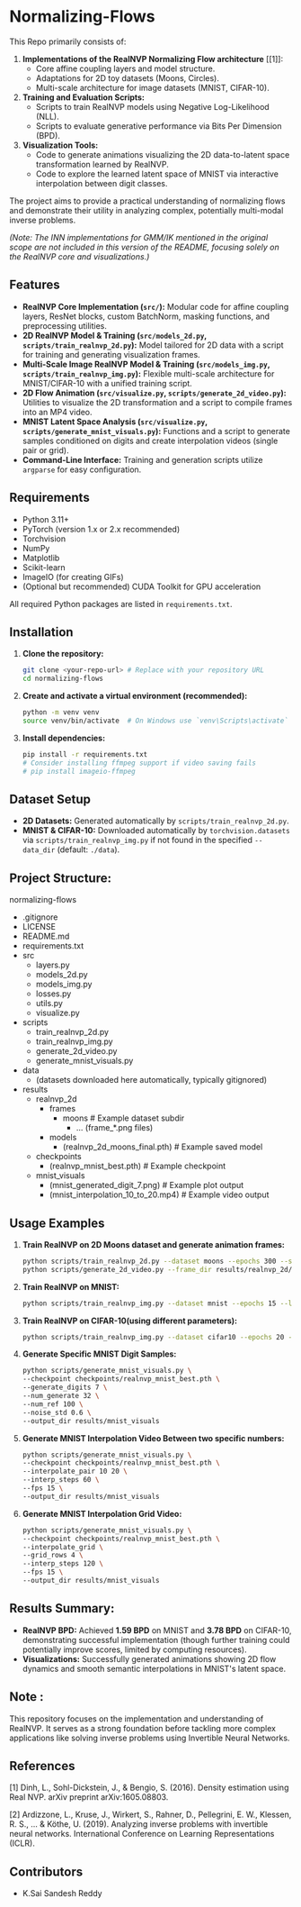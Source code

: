 # Normalizing-Flows
This Repo primarily consists of:

1.  **Implementations of the RealNVP Normalizing Flow architecture** \[[1]\]:
    *   Core affine coupling layers and model structure.
    *   Adaptations for 2D toy datasets (Moons, Circles).
    *   Multi-scale architecture for image datasets (MNIST, CIFAR-10).
2.  **Training and Evaluation Scripts:**
    *   Scripts to train RealNVP models using Negative Log-Likelihood (NLL).
    *   Scripts to evaluate generative performance via Bits Per Dimension (BPD).
3.  **Visualization Tools:**
    *   Code to generate animations visualizing the 2D data-to-latent space transformation learned by RealNVP.
    *   Code to explore the learned latent space of MNIST via interactive interpolation between digit classes.

The project aims to provide a practical understanding of normalizing flows and demonstrate their utility in analyzing complex, potentially multi-modal inverse problems.

*(Note: The INN implementations for GMM/IK mentioned in the original scope are not included in this version of the README, focusing solely on the RealNVP core and visualizations.)*

## Features

*   **RealNVP Core Implementation (`src/`):** Modular code for affine coupling layers, ResNet blocks, custom BatchNorm, masking functions, and preprocessing utilities.
*   **2D RealNVP Model & Training (`src/models_2d.py`, `scripts/train_realnvp_2d.py`):** Model tailored for 2D data with a script for training and generating visualization frames.
*   **Multi-Scale Image RealNVP Model & Training (`src/models_img.py`, `scripts/train_realnvp_img.py`):** Flexible multi-scale architecture for MNIST/CIFAR-10 with a unified training script.
*   **2D Flow Animation (`src/visualize.py`, `scripts/generate_2d_video.py`):** Utilities to visualize the 2D transformation and a script to compile frames into an MP4 video.
*   **MNIST Latent Space Analysis (`src/visualize.py`, `scripts/generate_mnist_visuals.py`):** Functions and a script to generate samples conditioned on digits and create interpolation videos (single pair or grid).
*   **Command-Line Interface:** Training and generation scripts utilize `argparse` for easy configuration.

## Requirements

*   Python 3.11+
*   PyTorch (version 1.x or 2.x recommended)
*   Torchvision
*   NumPy
*   Matplotlib
*   Scikit-learn
*   ImageIO (for creating GIFs)
*   (Optional but recommended) CUDA Toolkit for GPU acceleration

All required Python packages are listed in `requirements.txt`.

## Installation

1.  **Clone the repository:**
    ```bash
    git clone <your-repo-url> # Replace with your repository URL
    cd normalizing-flows
    ```

2.  **Create and activate a virtual environment (recommended):**
    ```bash
    python -m venv venv
    source venv/bin/activate  # On Windows use `venv\Scripts\activate`
    ```

3.  **Install dependencies:**
    ```bash
    pip install -r requirements.txt
    # Consider installing ffmpeg support if video saving fails
    # pip install imageio-ffmpeg
    ```

## Dataset Setup

*   **2D Datasets:** Generated automatically by `scripts/train_realnvp_2d.py`.
*   **MNIST & CIFAR-10:** Downloaded automatically by `torchvision.datasets` via `scripts/train_realnvp_img.py` if not found in the specified `--data_dir` (default: `./data`).

## Project Structure:

normalizing-flows
  - .gitignore
  - LICENSE
  - README.md
  - requirements.txt
  - src
      - layers.py
      - models_2d.py
      - models_img.py
      - losses.py
      - utils.py
      - visualize.py
  - scripts
      - train_realnvp_2d.py
      - train_realnvp_img.py
      - generate_2d_video.py
      - generate_mnist_visuals.py
  - data
      - (datasets downloaded here automatically, typically gitignored)
  - results
      - realnvp_2d
          - frames
              - moons         # Example dataset subdir
                  - ... (frame_*.png files)
          - models
              - (realnvp_2d_moons_final.pth) # Example saved model
      - checkpoints
          - (realnvp_mnist_best.pth)       # Example checkpoint
      - mnist_visuals
          - (mnist_generated_digit_7.png)  # Example plot output
          - (mnist_interpolation_10_to_20.mp4) # Example video output

## Usage Examples


1.  **Train RealNVP on 2D Moons dataset and generate animation frames:**
    ```bash
    python scripts/train_realnvp_2d.py --dataset moons --epochs 300 --save_interval 5 --output_dir results/realnvp_2d --hidden_units 128 --num_coupling 8
    python scripts/generate_2d_video.py --frame_dir results/realnvp_2d/frames/moons --output results/realnvp_2d/transformation_moons.mp4 --fps 15
    ```
 
2.  **Train RealNVP on MNIST:**
    ```bash
    python scripts/train_realnvp_img.py --dataset mnist --epochs 15 --lr 5e-4 --batch_size 64 --num_coupling_multi 12 --num_coupling_final 4 --planes 64 --checkpoint_dir checkpoints --data_dir ./data
    ```
    
3.  **Train RealNVP on CIFAR-10(using different parameters):**
    ```bash
    python scripts/train_realnvp_img.py --dataset cifar10 --epochs 20 --lr 5e-4 --batch_size 32 --num_coupling_multi 18 --num_coupling_final 4 --planes 64 --checkpoint_dir checkpoints --data_dir ./data
    ```
    
4.  **Generate Specific MNIST Digit Samples:**
    ```bash
    python scripts/generate_mnist_visuals.py \
    --checkpoint checkpoints/realnvp_mnist_best.pth \
    --generate_digits 7 \
    --num_generate 32 \
    --num_ref 100 \
    --noise_std 0.6 \
    --output_dir results/mnist_visuals
    ```

5.  **Generate MNIST Interpolation Video Between two specific numbers:**
    ```bash
    python scripts/generate_mnist_visuals.py \
    --checkpoint checkpoints/realnvp_mnist_best.pth \
    --interpolate_pair 10 20 \
    --interp_steps 60 \
    --fps 15 \
    --output_dir results/mnist_visuals
    ```
6.  **Generate MNIST Interpolation Grid Video:**
    ```bash
    python scripts/generate_mnist_visuals.py \
    --checkpoint checkpoints/realnvp_mnist_best.pth \
    --interpolate_grid \
    --grid_rows 4 \
    --interp_steps 120 \
    --fps 15 \
    --output_dir results/mnist_visuals
    ```
## Results Summary: 

*   **RealNVP BPD:** Achieved **1.59 BPD** on MNIST and **3.78 BPD** on CIFAR-10, demonstrating successful implementation (though further training could potentially improve scores, limited by computing resources).
*   **Visualizations:** Successfully generated animations showing 2D flow dynamics and smooth semantic interpolations in MNIST's latent space.

## Note : 

This repository focuses on the implementation and understanding of RealNVP. It serves as a strong foundation before tackling more complex applications like solving inverse problems using Invertible Neural Networks.
## References

[1] Dinh, L., Sohl-Dickstein, J., & Bengio, S. (2016). Density estimation using Real NVP. arXiv preprint arXiv:1605.08803.

[2] Ardizzone, L., Kruse, J., Wirkert, S., Rahner, D., Pellegrini, E. W., Klessen, R. S., ... & Köthe, U. (2019). Analyzing inverse problems with invertible neural networks. International Conference on Learning Representations (ICLR).

## Contributors

* K.Sai Sandesh Reddy 
